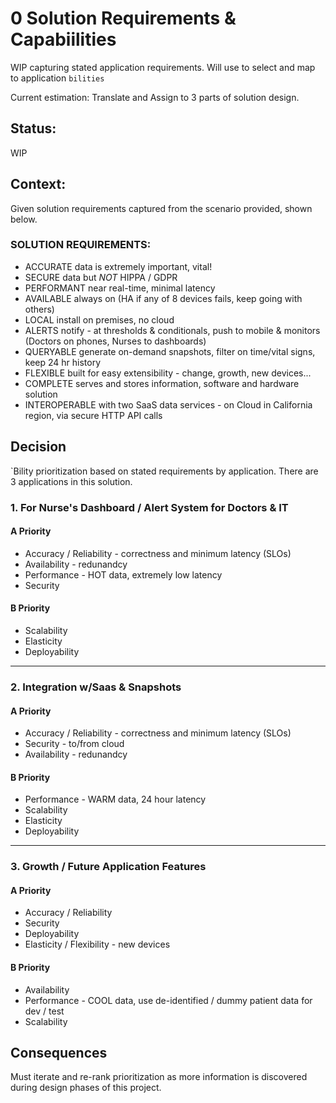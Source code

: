 # 0 Solution Requirements & Capabiilities

WIP capturing stated application requirements. Will use to select and map to application `bilities`

Current estimation: Translate and Assign to 3 parts of solution design.

## Status: 
WIP

## Context: 
Given solution requirements captured from the scenario provided, shown below.

### SOLUTION REQUIREMENTS:
  - ACCURATE data is extremely important, vital!
  - SECURE data but *NOT* HIPPA / GDPR
  - PERFORMANT near real-time, minimal latency
  - AVAILABLE always on (HA if any of 8 devices fails, keep going with others)
  - LOCAL install on premises, no cloud
  - ALERTS notify - at thresholds & conditionals, push to mobile & monitors (Doctors on phones, Nurses to dashboards)
  - QUERYABLE generate on-demand snapshots, filter on time/vital signs, keep 24 hr history
  - FLEXIBLE built for easy extensibility - change, growth, new devices...
  - COMPLETE serves and stores information, software and hardware solution
  - INTEROPERABLE with two SaaS data services - on Cloud in California region, via secure HTTP API calls

## Decision
`Bility prioritization based on stated requirements by application.  There are 3 applications in this solution.  

### 1. For Nurse's Dashboard / Alert System for Doctors & IT

#### A Priority
- Accuracy / Reliability - correctness and minimum latency (SLOs)
- Availability - redunandcy
- Performance - HOT data, extremely low latency
- Security
#### B Priority
- Scalability
- Elasticity
- Deployability

---

### 2.  Integration w/Saas & Snapshots

#### A Priority
- Accuracy / Reliability - correctness and minimum latency (SLOs)
- Security - to/from cloud
- Availability - redunandcy

#### B Priority
- Performance - WARM data, 24 hour latency
- Scalability
- Elasticity
- Deployability

----

###  3. Growth / Future Application Features

#### A Priority
- Accuracy / Reliability
- Security
- Deployability
- Elasticity / Flexibility - new devices

#### B Priority
- Availability
- Performance - COOL data, use de-identified / dummy patient data for dev / test
- Scalability

## Consequences
Must iterate and re-rank prioritization as more information is discovered during design phases of this project.

